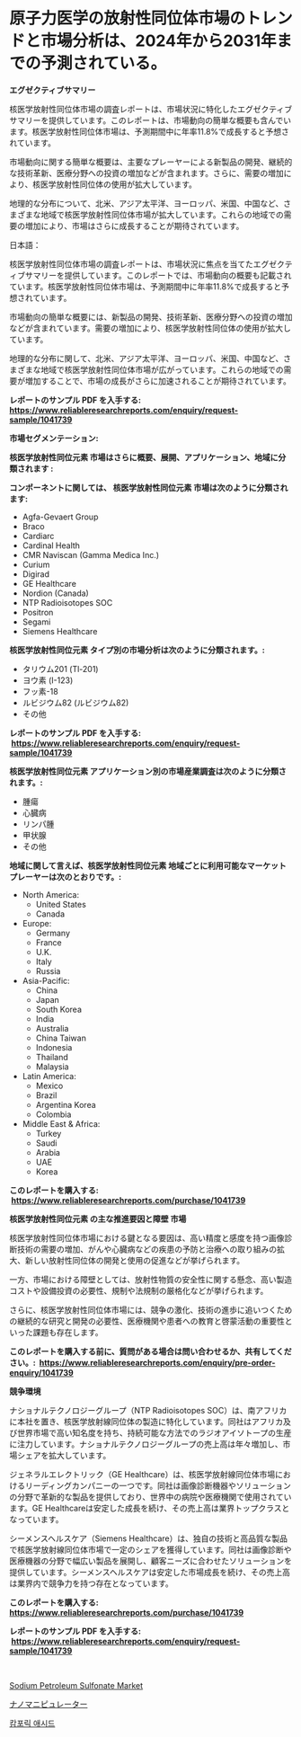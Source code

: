 <p><h1>原子力医学の放射性同位体市場のトレンドと市場分析は、2024年から2031年までの予測されている。</h1></p><p><strong>エグゼクティブサマリー</strong></p>
<p><p>核医学放射性同位体市場の調査レポートは、市場状況に特化したエグゼクティブサマリーを提供しています。このレポートは、市場動向の簡単な概要も含んでいます。核医学放射性同位体市場は、予測期間中に年率11.8%で成長すると予想されています。</p><p>市場動向に関する簡単な概要は、主要なプレーヤーによる新製品の開発、継続的な技術革新、医療分野への投資の増加などが含まれます。さらに、需要の増加により、核医学放射性同位体の使用が拡大しています。</p><p>地理的な分布について、北米、アジア太平洋、ヨーロッパ、米国、中国など、さまざまな地域で核医学放射性同位体市場が拡大しています。これらの地域での需要の増加により、市場はさらに成長することが期待されています。</p><p>日本語：</p><p>核医学放射性同位体市場の調査レポートは、市場状況に焦点を当てたエグゼクティブサマリーを提供しています。このレポートでは、市場動向の概要も記載されています。核医学放射性同位体市場は、予測期間中に年率11.8%で成長すると予想されています。</p><p>市場動向の簡単な概要には、新製品の開発、技術革新、医療分野への投資の増加などが含まれています。需要の増加により、核医学放射性同位体の使用が拡大しています。</p><p>地理的な分布に関して、北米、アジア太平洋、ヨーロッパ、米国、中国など、さまざまな地域で核医学放射性同位体市場が広がっています。これらの地域での需要が増加することで、市場の成長がさらに加速されることが期待されています。</p></p>
<p><strong>レポートのサンプル PDF を入手する: <a href="https://www.reliableresearchreports.com/enquiry/request-sample/1041739">https://www.reliableresearchreports.com/enquiry/request-sample/1041739</a></strong></p>
<p><strong>市場セグメンテーション:</strong></p>
<p><strong> 核医学放射性同位元素 市場はさらに概要、展開、アプリケーション、地域に分類されます :</strong></p>
<p><strong>コンポーネントに関しては、 核医学放射性同位元素 市場は次のように分類されます: &nbsp;</strong></p>
<p><ul><li>Agfa-Gevaert Group</li><li>Braco</li><li>Cardiarc</li><li>Cardinal Health</li><li>CMR Naviscan (Gamma Medica Inc.)</li><li>Curium</li><li>Digirad</li><li>GE Healthcare</li><li>Nordion (Canada)</li><li>NTP Radioisotopes SOC</li><li>Positron</li><li>Segami</li><li>Siemens Healthcare</li></ul></p>
<p><strong> 核医学放射性同位元素 タイプ別の市場分析は次のように分類されます。:</strong></p>
<p><ul><li>タリウム201 (Tl-201)</li><li>ヨウ素 (I-123)</li><li>フッ素-18</li><li>ルビジウム82 (ルビジウム82)</li><li>その他</li></ul></p>
<p><strong>レポートのサンプル PDF を入手する: &nbsp;<a href="https://www.reliableresearchreports.com/enquiry/request-sample/1041739">https://www.reliableresearchreports.com/enquiry/request-sample/1041739</a></strong></p>
<p><strong> 核医学放射性同位元素 アプリケーション別の市場産業調査は次のように分類されます。:</strong></p>
<p><ul><li>腫瘍</li><li>心臓病</li><li>リンパ腫</li><li>甲状腺</li><li>その他</li></ul></p>
<p><strong>地域に関して言えば、核医学放射性同位元素 地域ごとに利用可能なマーケットプレーヤーは次のとおりです。:</strong></p>
<p><ul>
    <li>
        North America:
        <ul>
            <li>United States</li>
            <li>Canada</li>
        </ul>
    </li>
    <li>
        Europe:
        <ul>
            <li>Germany</li>
            <li>France</li>
            <li>U.K.</li>
            <li>Italy</li>
            <li>Russia</li>
        </ul>
    </li>
    <li>
        Asia-Pacific:
        <ul>
            <li>China</li>
            <li>Japan</li>
            <li>South Korea</li>
            <li>India</li>
            <li>Australia</li>
            <li>China Taiwan</li>
            <li>Indonesia</li>
            <li>Thailand</li>
            <li>Malaysia</li>
        </ul>
    </li>
    <li>
        Latin America:
        <ul>
            <li>Mexico</li>
            <li>Brazil</li>
            <li>Argentina Korea</li>
            <li>Colombia</li>
        </ul>
    </li>
    <li>
        Middle East & Africa:
        <ul>
            <li>Turkey</li>
            <li>Saudi</li>
            <li>Arabia</li>
            <li>UAE</li>
            <li>Korea</li>
        </ul>
    </li>
    </ul></p>
<p><strong>このレポートを購入する: &nbsp;<a href="https://www.reliableresearchreports.com/purchase/1041739">https://www.reliableresearchreports.com/purchase/1041739</a></strong></p>
<p><strong>核医学放射性同位元素 の主な推進要因と障壁 市場</strong></p>
<p><p>核医学放射性同位体市場における鍵となる要因は、高い精度と感度を持つ画像診断技術の需要の増加、がんや心臓病などの疾患の予防と治療への取り組みの拡大、新しい放射性同位体の開発と使用の促進などが挙げられます。</p><p>一方、市場における障壁としては、放射性物質の安全性に関する懸念、高い製造コストや設備投資の必要性、規制や法規制の厳格化などが挙げられます。</p><p>さらに、核医学放射性同位体市場には、競争の激化、技術の進歩に追いつくための継続的な研究と開発の必要性、医療機関や患者への教育と啓蒙活動の重要性といった課題も存在します。</p></p>
<p><strong>このレポートを購入する前に、質問がある場合は問い合わせるか、共有してください。:&nbsp; <a href="https://www.reliableresearchreports.com/enquiry/pre-order-enquiry/1041739">https://www.reliableresearchreports.com/enquiry/pre-order-enquiry/1041739</a></strong></p>
<p><strong>競争環境</strong></p>
<p><p>ナショナルテクノロジーグループ（NTP Radioisotopes SOC）は、南アフリカに本社を置き、核医学放射線同位体の製造に特化しています。同社はアフリカ及び世界市場で高い知名度を持ち、持続可能な方法でのラジオアイソトープの生産に注力しています。ナショナルテクノロジーグループの売上高は年々増加し、市場シェアを拡大しています。</p><p>ジェネラルエレクトリック（GE Healthcare）は、核医学放射線同位体市場におけるリーディングカンパニーの一つです。同社は画像診断機器やソリューションの分野で革新的な製品を提供しており、世界中の病院や医療機関で使用されています。GE Healthcareは安定した成長を続け、その売上高は業界トップクラスとなっています。</p><p>シーメンスヘルスケア（Siemens Healthcare）は、独自の技術と高品質な製品で核医学放射線同位体市場で一定のシェアを獲得しています。同社は画像診断や医療機器の分野で幅広い製品を展開し、顧客ニーズに合わせたソリューションを提供しています。シーメンスヘルスケアは安定した市場成長を続け、その売上高は業界内で競争力を持つ存在となっています。</p></p>
<p><strong>このレポートを購入する: &nbsp; <a href="https://www.reliableresearchreports.com/purchase/1041739">https://www.reliableresearchreports.com/purchase/1041739</a></strong></p>
<p><strong>レポートのサンプル PDF を入手する: &nbsp;<a href="https://www.reliableresearchreports.com/enquiry/request-sample/1041739">https://www.reliableresearchreports.com/enquiry/request-sample/1041739</a></strong><strong></strong></p>
<p>&nbsp;</p>
<p><p><a href="https://forested-sushi-9b0.notion.site/Sodium-Petroleum-Sulfonate-Market-Research-Report-The-Key-To-Successful-Business-Strategy-Forecaste-1f8721d72de948e5b19d031c5973cb6b">Sodium Petroleum Sulfonate Market</a></p><p><a href="https://github.com/JacksonWiza1924/Market-Research-Report-List-1/blob/main/22410297881.md">ナノマニピュレーター</a></p><p><a href="https://github.com/RichardLueilwitz787/Market-Research-Report-List-1/blob/main/57288807395.md">캄포릭 애시드</a></p></p>